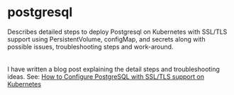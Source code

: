 # postgresql
Describes detailed steps to deploy Postgresql on Kubernetes with SSL/TLS support using PersistentVolume, configMap, and secrets along with possible issues, troubleshooting steps and work-around.<br/>
<br/>
<br/>
I have written a blog post explaining the detail steps and troubleshooting ideas. See:
[How to Configure PostgreSQL with SSL/TLS support on Kubernetes](https://purnapoudel.blogspot.com/2018/09/how-to-configure-postgresql-with-ssl-tls-on-kubernetes.html)